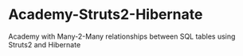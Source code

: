 # Academy-Struts2-Hibernate
Academy with Many-2-Many relationships between SQL tables using Struts2 and Hibernate

